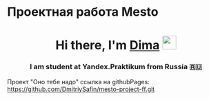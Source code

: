 # Проектная работа Mesto
<h1 align="center">Hi there, I'm <a href="https://vk.com/id219126543" target="_blank">Dima</a> 
<img src="https://github.com/blackcater/blackcater/raw/main/images/Hi.gif" height="32"/></h1>
<h3 align="center">I am student at Yandex.Praktikum from Russia 🇷🇺</h3>
Проект "Оно тебе надо"
ссылка на githubPages:  <a href="https://github.com/DmitriySafin/mesto-project-ff.git" target="_blank">https://github.com/DmitriySafin/mesto-project-ff.git</a> 
